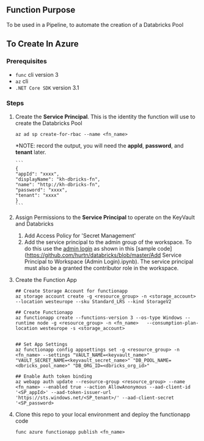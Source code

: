 

##  Function Purpose

To be used in a Pipeline, to automate the creation of a Databricks Pool


##  To Create In Azure

### Prerequisites

 * `func` cli version 3
 * `az` cli
 * `.NET Core SDK` version 3.1

### Steps

 1. Create the __Service Principal__.   This is the identity the function will use to create the Databricks Pool
 
    ```
    az ad sp create-for-rbac --name <fn_name>
    ```

    *NOTE: record the output, you will need the __appId__, __password__, and __tenant__ later.
    
        ```
        {
        "appId": "xxxx",
        "displayName": "kh-dbricks-fn",
        "name": "http://kh-dbricks-fn",
        "password": "xxxx",
        "tenant": "xxxx"
        }
        ```

2.  Assign Permissions to the __Service Principal__ to operate on the KeyVault and Databricks

    1. Add Access Policy for 'Secret Management' 
    2. Add the service principal to the admin group of the workspace. To do this use the [admin login](https://docs.microsoft.com/en-us/azure/databricks/dev-tools/api/latest/aad/service-prin-aad-token#admin-user-login) as shown in this [sample code](https://github.com/hurtn/databricks/blob/master/Add Service Principal to Workspace (Admin Login).ipynb). The service principal must also be a granted the contributor role in the workspace.

2.  Create the Function App

    ```
    ## Create Storage Account for functionapp
    az storage account create -g <resource_group> -n <storage_account> --location westeurope --sku Standard_LRS --kind StorageV2
    
    ## Create Functionapp
    az functionapp create --functions-version 3 --os-type Windows --runtime node -g <resource_group> -n <fn_name>   --consumption-plan-location westeurope -s <storage_account>


    ## Set App Settings
    az functionapp config appsettings set -g <resource_group> -n <fn_name> --settings "VAULT_NAME=<keyvault_name>" "VAULT_SECRET_NAME=<keyvault_secret_name>" "DB_POOL_NAME=<dbricks_pool_name>" "DB_ORG_ID=<dbricks_org_id>"

    ## Enable Auth token binding
    az webapp auth update --resource-group <resource_group> --name <fn_name> --enabled true --action AllowAnonymous --aad-client-id '<SP_appId>' --aad-token-issuer-url 'https://sts.windows.net/<SP_tenant>/' --aad-client-secret '<SP_password>
    ```

3. Clone this repo to your local environment and deploy the functionapp code

    ```
    func azure functionapp publish <fn_name>
    ```
